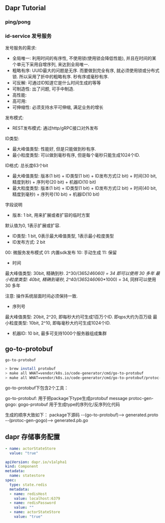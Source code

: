 ## Dapr Tutorial

### ping/pong

### id-service 发号服务

发号服务的需求:

* 全局唯一: 利用时间的有序性, 不使用锁(使用锁会降低性能), 并且在时间的某个单元下采用自增序列, 来达到全局唯一.
* 粗略有序: UUID最大的问题是无序. 而要做到完全有序, 就必须使用锁或分布式锁. 所以采用了折中的粗略有序. 秒有序或毫秒有序.
* 可反解: 可通过ID知道它是什么时间生成的等等
* 可制造性: 出了问题, 可手中制造.
* 高性能: 
* 高可用: 
* 可伸缩性: 必须支持水平可伸缩, 满足业务的增长

发布模式:

* REST发布模式: 通过http/gRPC接口对外发布

ID类型:

* 最大峰值类型: 性能好, 但是只能做到秒有序.
* 最小粒度类型: 可以做到毫秒有序, 但是每个毫秒只能生成1024个ID.

ID格式: 总长度63个bit

* 最大峰值类型: 版本(1 bit) + ID类型(1 bit) + ID发布方式(2 bit) + 时间(30 bit, 精度到秒) + 序列号(20 bit) + 机器ID(10 bit)
* 最大粒度类型: 版本(1 bit) + ID类型(1 bit) + ID发布方式(2 bit) + 时间(40 bit, 精度到毫秒) + 序列号(10 bit) + 机器ID(10 bit)

字段说明

* 版本: 1 bit, 用来扩展或者扩容的临时方案

默认值为0, 1表示扩展或扩容. 

* ID类型: 1 bit, 0表示最大峰值类型, 1表示最小粒度类型
* ID发布方式: 2 bit

00: 微服务发布模式
01: 内置sdk发布
10: 手动生成
11: 保留

* 时间

最大峰值类型: 30bit, 精确到秒. 2^30/(365*24*60*60) = 34 即可以使用 30 多年
最小粒度类型: 40bit, 精确到毫秒, 2^40/(365*24*60*60*1000) = 34, 同样可以使用 30 多年

注意: 操作系统层面时间必须保持一致.

* 序列号

最大峰值类型: 20bit, 2^20, 即每秒大约可生成1百万个ID. 即qps大约为百万级
最小粒度类型: 10bit, 2^10, 即每毫秒大约可生成1024个ID.

* 机器ID: 10 bit, 最多可支持1000个服务器组成集群


## go-to-protobuf

`go-to-protobuf`



```sh
> brew install protobuf
> make all WHAT=vendor/k8s.io/code-generator/cmd/go-to-protobuf
> make all WHAT=vendor/k8s.io/code-generator/cmd/go-to-protobuf/protoc-gen-gogo
```

go-to-protobuf下包含2个工具：

go-to-protobuf: 用于把package下type生成protobuf message
protoc-gen-gogo: gogo-protobuf 用于生成type的序列化/反序列化代码

生成的顺序大致如下：
package下源码 --(go-to-protobuf)--> generated.proto --(protoc-gen-gogo)--> generated.pb.go


## dapr 存储事务配置

```yaml
- name: actorStateStore
  value: "true"
```

```yaml
apiVersion: dapr.io/v1alpha1
kind: Component
metadata:
  name: statestore
spec:
  type: state.redis
  metadata:
  - name: redisHost
    value: localhost:6379
  - name: redisPassword
    value: ""
  - name: actorStateStore
    value: "true"
```